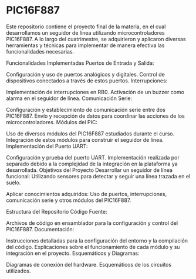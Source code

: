 # PIC16F887
Este repositorio contiene el proyecto final de la materia, en el cual desarrollamos un seguidor de línea utilizando microcontroladores PIC16F887. A lo largo del cuatrimestre, se adquirieron y aplicaron diversas herramientas y técnicas para implementar de manera efectiva las funcionalidades necesarias.

Funcionalidades Implementadas
Puertos de Entrada y Salida:

Configuración y uso de puertos analógicos y digitales.
Control de dispositivos conectados a través de estos puertos.
Interrupciones:

Implementación de interrupciones en RB0.
Activación de un buzzer como alarma en el seguidor de línea.
Comunicación Serie:

Configuración y establecimiento de comunicación serie entre dos PIC16F887.
Envío y recepción de datos para coordinar las acciones de los microcontroladores.
Módulos del PIC:

Uso de diversos módulos del PIC16F887 estudiados durante el curso.
Integración de estos módulos para construir el seguidor de línea.
Implementación del Puerto UART:

Configuración y prueba del puerto UART.
Implementación realizada por separado debido a la complejidad de la integración en la plataforma ya desarrollada.
Objetivos del Proyecto
Desarrollar un seguidor de línea funcional:
Utilizando sensores para detectar y seguir una línea trazada en el suelo.

Aplicar conocimientos adquiridos:
Uso de puertos, interrupciones, comunicación serie y otros módulos del PIC16F887.

Estructura del Repositorio
Código Fuente:

Archivos de código en ensamblador para la configuración y control del PIC16F887.
Documentación:

Instrucciones detalladas para la configuración del entorno y la compilación del código.
Explicaciones sobre el funcionamiento de cada módulo y su integración en el proyecto.
Esquemáticos y Diagramas:

Diagramas de conexión del hardware.
Esquemáticos de los circuitos utilizados.
